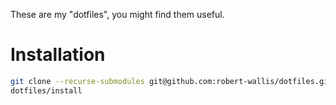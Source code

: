 These are my "dotfiles", you might find them useful.

# Installation
```bash
git clone --recurse-submodules git@github.com:robert-wallis/dotfiles.git
dotfiles/install
```

